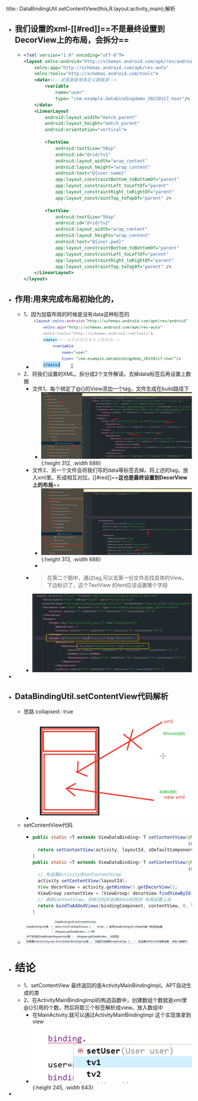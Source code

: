 title:: DataBindingUtil.setContentView(this,R.layout.activity_main);解析

- ## 我们设置的xml-[[#red]]==**不是最终设置到DecorView上的布局，会拆分**==
	- ```xml
	  <?xml version="1.0" encoding="utf-8"?>
	  <layout xmlns:android="http://schemas.android.com/apk/res/android"
	      xmlns:app="http://schemas.android.com/apk/res-auto"
	      xmlns:tools="http://schemas.android.com/tools">
	      <data><!--这里面就用来定义数据源-->
	          <variable
	              name="user"
	              type= "com.example.databindingdemo_20210117.User"/>
	      </data>
	      <LinearLayout
	          android:layout_width="match_parent"
	          android:layout_height="match_parent"
	          android:orientation="vertical">
	  
	          <TextView
	              android:textSize="50sp"
	              android:id="@+id/tv1"
	              android:layout_width="wrap_content"
	              android:layout_height="wrap_content"
	              android:text="@{user.name}"
	              app:layout_constraintBottom_toBottomOf="parent"
	              app:layout_constraintLeft_toLeftOf="parent"
	              app:layout_constraintRight_toRightOf="parent"
	              app:layout_constraintTop_toTopOf="parent" />
	  
	          <TextView
	              android:textSize="50sp"
	              android:id="@+id/tv2"
	              android:layout_width="wrap_content"
	              android:layout_height="wrap_content"
	              android:text="@{user.pwd}"
	              app:layout_constraintBottom_toBottomOf="parent"
	              app:layout_constraintLeft_toLeftOf="parent"
	              app:layout_constraintRight_toRightOf="parent"
	              app:layout_constraintTop_toTopOf="parent" />
	      </LinearLayout>
	  </layout>
	  ```
- ## 作用:用来完成布局初始化的，
	- 1、因为加载布局的时候是没有data这种标签的
		- ![image.png](../assets/image_1691663315227_0.png)
	- 2、将我们设置的XML。拆分成2个文件解读。去掉data标签后再设置上数据
		- 文件1、每个绑定了@{}的View添加一个tag，文件生成在build路径下
			- ![image.png](../assets/image_1691654855076_0.png){:height 312, :width 688}
		- 文件2、另一个文件会将我们写的data等标签去掉。将上述的tag。放入xml里。形成相互对应。[[#red]]==**这也是最终设置到DecorView  上的布局**==
			- ![image.png](../assets/image_1691654993293_0.png){:height 313, :width 688}
			-
		- > 在第二个图中，通过tag,可以去第一份文件去找具体的View。下边标识了，这个TextView 的text应该设置哪个字段
		- ![image.png](../assets/image_1691666063823_0.png)
-
- ## DataBindingUtil.setContentView代码解析
	- 思路
	  collapsed:: true
		- ![image.png](../assets/image_1691666554974_0.png)
	- setContentView代码
		- ```java
		  public static <T extends ViewDataBinding> T setContentView(@NonNull Activity activity,
		                                                             int layoutId) {
		    return setContentView(activity, layoutId, sDefaultComponent);
		  }
		  public static <T extends ViewDataBinding> T setContentView(@NonNull Activity activity,
		                                                             int layoutId, @Nullable DataBindingComponent bindingComponent) {
		    // 先设置Activity的setContentView
		    activity.setContentView(layoutId);
		    View decorView = activity.getWindow().getDecorView();
		    ViewGroup contentView = (ViewGroup) decorView.findViewById(android.R.id.content);
		    // 拿到contentView，将拆分后的去掉data标签的 布局设置上去
		    return bindToAddedViews(bindingComponent, contentView, 0, layoutId);
		  }
		  ```
	- ![image.png](../assets/image_1691666778771_0.png)
- # 结论
	- 1、setContentView 最终返回的是ActivityMainBindingImpl。APT自动生成的类
	- 2、在ActivityMainBindingImpl的构造函数中，创建数组个数就是xml里@{}引用的个数，然后将那三个标签解析成view。放入数组中
		- 在MainActivity.就可以通过ActivityMainBindingImpl 这个实现类拿到view
		- ![image.png](../assets/image_1691657057328_0.png){:height 245, :width 643}
-